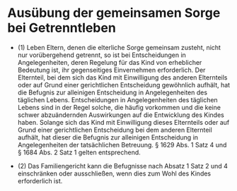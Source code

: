 # Ausübung der gemeinsamen Sorge bei Getrenntleben

- (1) Leben Eltern, denen die elterliche Sorge gemeinsam zusteht, nicht nur vorübergehend getrennt, so ist bei Entscheidungen in Angelegenheiten, deren Regelung für das Kind von erheblicher Bedeutung ist, ihr gegenseitiges Einvernehmen erforderlich. Der Elternteil, bei dem sich das Kind mit Einwilligung des anderen Elternteils oder auf Grund einer gerichtlichen Entscheidung gewöhnlich aufhält, hat die Befugnis zur alleinigen Entscheidung in Angelegenheiten des täglichen Lebens. Entscheidungen in Angelegenheiten des täglichen Lebens sind in der Regel solche, die häufig vorkommen und die keine schwer abzuändernden Auswirkungen auf die Entwicklung des Kindes haben. Solange sich das Kind mit Einwilligung dieses Elternteils oder auf Grund einer gerichtlichen Entscheidung bei dem anderen Elternteil aufhält, hat dieser die Befugnis zur alleinigen Entscheidung in Angelegenheiten der tatsächlichen Betreuung. § 1629 Abs. 1 Satz 4 und § 1684 Abs. 2 Satz 1 gelten entsprechend.

- (2) Das Familiengericht kann die Befugnisse nach Absatz 1 Satz 2 und 4 einschränken oder ausschließen, wenn dies zum Wohl des Kindes erforderlich ist.

